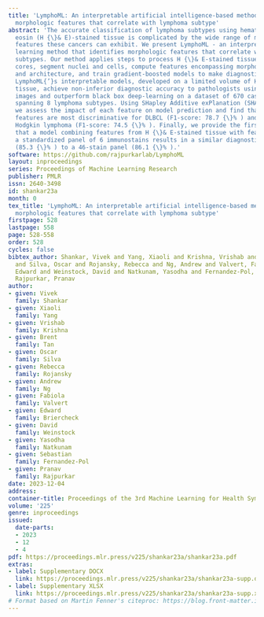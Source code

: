```yaml
---
title: 'LymphoML: An interpretable artificial intelligence-based method identifies
  morphologic features that correlate with lymphoma subtype'
abstract: 'The accurate classification of lymphoma subtypes using hematoxylin and
  eosin (H {\}& E)-stained tissue is complicated by the wide range of morphological
  features these cancers can exhibit. We present LymphoML - an interpretable machine
  learning method that identifies morphologic features that correlate with lymphoma
  subtypes. Our method applies steps to process H {\}& E-stained tissue microarray
  cores, segment nuclei and cells, compute features encompassing morphology, texture,
  and architecture, and train gradient-boosted models to make diagnostic predictions.
  LymphoML{’}s interpretable models, developed on a limited volume of H {\}& E-stained
  tissue, achieve non-inferior diagnostic accuracy to pathologists using whole-slide
  images and outperform black box deep-learning on a dataset of 670 cases from Guatemala
  spanning 8 lymphoma subtypes. Using SHapley Additive exPlanation (SHAP) analysis,
  we assess the impact of each feature on model prediction and find that nuclear shape
  features are most discriminative for DLBCL (F1-score: 78.7 {\}% ) and classical
  Hodgkin lymphoma (F1-score: 74.5 {\}% ). Finally, we provide the first demonstration
  that a model combining features from H {\}& E-stained tissue with features from
  a standardized panel of 6 immunostains results in a similar diagnostic accuracy
  (85.3 {\}% ) to a 46-stain panel (86.1 {\}% ).'
software: https://github.com/rajpurkarlab/LymphoML
layout: inproceedings
series: Proceedings of Machine Learning Research
publisher: PMLR
issn: 2640-3498
id: shankar23a
month: 0
tex_title: 'LymphoML: An interpretable artificial intelligence-based method identifies
  morphologic features that correlate with lymphoma subtype'
firstpage: 528
lastpage: 558
page: 528-558
order: 528
cycles: false
bibtex_author: Shankar, Vivek and Yang, Xiaoli and Krishna, Vrishab and Tan, Brent
  and Silva, Oscar and Rojansky, Rebecca and Ng, Andrew and Valvert, Fabiola and Briercheck,
  Edward and Weinstock, David and Natkunam, Yasodha and Fernandez-Pol, Sebastian and
  Rajpurkar, Pranav
author:
- given: Vivek
  family: Shankar
- given: Xiaoli
  family: Yang
- given: Vrishab
  family: Krishna
- given: Brent
  family: Tan
- given: Oscar
  family: Silva
- given: Rebecca
  family: Rojansky
- given: Andrew
  family: Ng
- given: Fabiola
  family: Valvert
- given: Edward
  family: Briercheck
- given: David
  family: Weinstock
- given: Yasodha
  family: Natkunam
- given: Sebastian
  family: Fernandez-Pol
- given: Pranav
  family: Rajpurkar
date: 2023-12-04
address: 
container-title: Proceedings of the 3rd Machine Learning for Health Symposium
volume: '225'
genre: inproceedings
issued:
  date-parts:
  - 2023
  - 12
  - 4
pdf: https://proceedings.mlr.press/v225/shankar23a/shankar23a.pdf
extras:
- label: Supplementary DOCX
  link: https://proceedings.mlr.press/v225/shankar23a/shankar23a-supp.docx
- label: Supplementary XLSX
  link: https://proceedings.mlr.press/v225/shankar23a/shankar23a-supp.xlsx
# Format based on Martin Fenner's citeproc: https://blog.front-matter.io/posts/citeproc-yaml-for-bibliographies/
---
```


